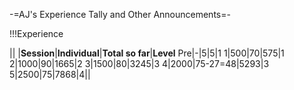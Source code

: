 -=AJ's Experience Tally and Other Announcements=-

!!!Experience

|| |__Session__|__Individual__|__Total so far__|__Level__
Pre|-|5|5|1
1|500|70|575|1
2|1000|90|1665|2
3|1500|80|3245|3
4|2000|75-27=48|5293|3
5|2500|75|7868|4||
